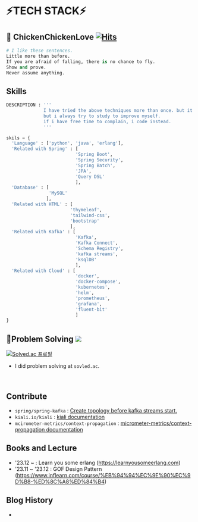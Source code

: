 # ⚡**TECH STACK**⚡
<div align="left">
  


## 👋 ChickenChickenLove [![Hits](https://hits.seeyoufarm.com/api/count/incr/badge.svg?url=https%3A%2F%2Fgithub.com%2Fchickenchickenlove&count_bg=%2379C83D&title_bg=%23555555&icon=&icon_color=%23E7E7E7&title=hits&edge_flat=false)](https://hits.seeyoufarm.com)
  ```python
  # I like these sentences.
  Little more than before.
  If you are afraid of falling, there is no chance to fly.
  Show and prove.
  Never assume anything.
  ```

## Skills
  ```python
  DESCRIPTION : '''
                I have tried the above techniques more than once. but it does not mean that i'm professional that techs.
                but i always try to study to improve myself.
                if i have free time to complain, i code instead.
                '''
  
  skils = {
    'Language' : ['python', 'java', 'erlang'],
    'Related with Spring' : [
                            'Spring Boot', 
                            'Spring Security', 
                            'Spring Batch', 
                            'JPA', 
                            'Query DSL'
                            ],
    'Database' : [
                  'MySQL'
                 ],  
    'Related with HTML' : [
                          'thymeleaf', 
                          'tailwind-css', 
                          'bootstrap'
                          ],
    'Related with Kafka' : [
                            'Kafka', 
                            'Kafka Connect',
                            'Schema Registry',
                            'kafka streams',
                            'ksqlDB'
                            ],
    'Related with Cloud' : [
                            'docker', 
                            'docker-compose', 
                            'kubernetes', 
                            'helm', 
                            'prometheus', 
                            'grafana',
                            'fluent-bit'
                            ]
  }
  ```
  


## 👋Problem Solving <img src="https://img.shields.io/badge/Python-black?style=for-the-badge&logo=Python&logoColor=#3776AB"/>

[![Solved.ac
프로필](http://mazassumnida.wtf/api/v2/generate_badge?boj=chickenchickenlove)](https://solved.ac/chickenchickenlove)
<br/>
- I did problem solving at `sovled.ac`.
<br/>


## Contribute
- `spring/spring-kafka` : [Create topology before kafka streams start.](https://github.com/spring-projects/spring-kafka/pull/3172)
- `kiali.io/kiali` : [kiali documentation](https://github.com/kiali/kiali.io/pull/765)
- `mcirometer-metrics/context-propagation` : [micrometer-metrics/context-propagation documentation](https://github.com/micrometer-metrics/context-propagation/pull/223)

## Books and Lecture
- '23.12 ~ : Learn you some erlang (https://learnyousomeerlang.com)
- '23.11 ~ '23.12 : GOF Design Pattern (https://www.inflearn.com/course/%EB%94%94%EC%9E%90%EC%9D%B8-%ED%8C%A8%ED%84%B4)

## Blog History
- 



</div>


<!--
**chickenchickenlove/chickenchickenlove** is a ✨ _special_ ✨ repository because its `README.md` (this file) appears on your GitHub profile.

Here are some ideas to get you started:

- 🔭 I’m currently working on ...
- 🌱 I’m currently learning ...
- 👯 I’m looking to collaborate on ...
- 🤔 I’m looking for help with ...
- 💬 Ask me about ...
- 📫 How to reach me: ...
- 😄 Pronouns: ...
- ⚡ Fun fact: ...
-->
